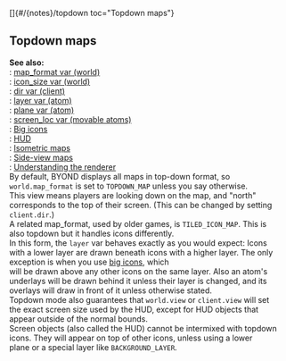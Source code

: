 []{#/{notes}/topdown toc="Topdown maps"}    
## Topdown maps    
**See also:**    
:   [map_format var (world)](/ref/world/var/map_format)    
:   [icon_size var (world)](/ref/world/var/icon_size)    
:   [dir var (client)](/ref/client/var/dir)    
:   [layer var (atom)](/ref/atom/var/layer)    
:   [plane var (atom)](/ref/atom/var/plane)    
:   [screen_loc var (movable atoms)](/ref/atom/movable/var/screen_loc)    
:   [Big icons](/ref/%7Bnotes%7D/big-icons)    
:   [HUD](/ref/%7Bnotes%7D/HUD)    
:   [Isometric maps](/ref/%7Bnotes%7D/isometric)    
:   [Side-view maps](/ref/%7Bnotes%7D/side)    
:   [Understanding the renderer](/ref/%7Bnotes%7D/renderer)    
By default, BYOND displays all maps in top-down format, so    
`world.map_format` is set to `TOPDOWN_MAP` unless you say otherwise.    
This view means players are looking down on the map, and \"north\"    
corresponds to the top of their screen. (This can be changed by setting    
`client.dir`.)    
A related map_format, used by older games, is `TILED_ICON_MAP`. This is    
also topdown but it handles icons differently.    
In this form, the `layer` var behaves exactly as you would expect: Icons    
with a lower layer are drawn beneath icons with a higher layer. The only    
exception is when you use [big icons](/ref/%7Bnotes%7D/big-icons), which    
will be drawn above any other icons on the same layer. Also an atom\'s    
underlays will be drawn behind it unless their layer is changed, and its    
overlays will draw in front of it unless otherwise stated.    
Topdown mode also guarantees that `world.view` or `client.view` will set    
the exact screen size used by the HUD, except for HUD objects that    
appear outside of the normal bounds.    
Screen objects (also called the HUD) cannot be intermixed with topdown    
icons. They will appear on top of other icons, unless using a lower    
plane or a special layer like `BACKGROUND_LAYER`.  